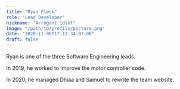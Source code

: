```yaml
---
title: "Ryan Fleck"
role: "Lead Developer"
nickname: "Arrogant Idiot"
image: "/path/to/profile/picture.png"
date: "2020-11-06T17:12:34-07:00"
draft: false
---
```


Ryan is one of the three Software Engineering leads.

In 2019, he worked to improve the motor controller code.

In 2020, he managed Dhiaa and Samuel to rewrite the team website.
